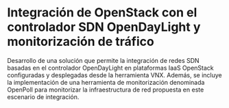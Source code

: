 # Integración de OpenStack con el controlador SDN OpenDayLight y monitorización de tráfico

Desarrollo de una solución que permite la integración de redes SDN basadas en el controlador OpenDayLight en plataformas IaaS OpenStack configuradas y desplegadas desde la herramienta VNX. Además, se incluye la implementación de una herramienta de monitorización denominada OpenPoll para monitorizar la infraestructura de red propuesta en este escenario de integración.

